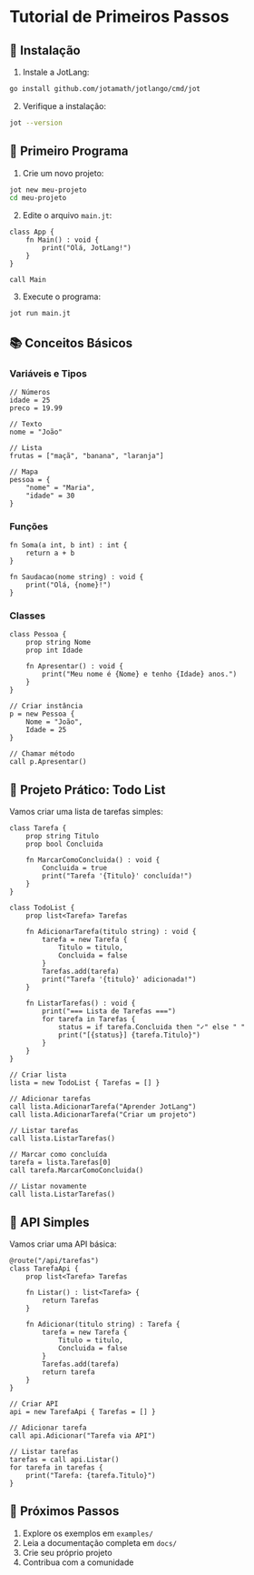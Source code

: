 # Tutorial de Primeiros Passos

## 🚀 Instalação

1. Instale a JotLang:
```bash
go install github.com/jotamath/jotlango/cmd/jot
```

2. Verifique a instalação:
```bash
jot --version
```

## 📝 Primeiro Programa

1. Crie um novo projeto:
```bash
jot new meu-projeto
cd meu-projeto
```

2. Edite o arquivo `main.jt`:
```jt
class App {
    fn Main() : void {
        print("Olá, JotLang!")
    }
}

call Main
```

3. Execute o programa:
```bash
jot run main.jt
```

## 📚 Conceitos Básicos

### Variáveis e Tipos

```jt
// Números
idade = 25
preco = 19.99

// Texto
nome = "João"

// Lista
frutas = ["maçã", "banana", "laranja"]

// Mapa
pessoa = {
    "nome" = "Maria",
    "idade" = 30
}
```

### Funções

```jt
fn Soma(a int, b int) : int {
    return a + b
}

fn Saudacao(nome string) : void {
    print("Olá, {nome}!")
}
```

### Classes

```jt
class Pessoa {
    prop string Nome
    prop int Idade

    fn Apresentar() : void {
        print("Meu nome é {Nome} e tenho {Idade} anos.")
    }
}

// Criar instância
p = new Pessoa {
    Nome = "João",
    Idade = 25
}

// Chamar método
call p.Apresentar()
```

## 🎯 Projeto Prático: Todo List

Vamos criar uma lista de tarefas simples:

```jt
class Tarefa {
    prop string Titulo
    prop bool Concluida

    fn MarcarComoConcluida() : void {
        Concluida = true
        print("Tarefa '{Titulo}' concluída!")
    }
}

class TodoList {
    prop list<Tarefa> Tarefas

    fn AdicionarTarefa(titulo string) : void {
        tarefa = new Tarefa {
            Titulo = titulo,
            Concluida = false
        }
        Tarefas.add(tarefa)
        print("Tarefa '{titulo}' adicionada!")
    }

    fn ListarTarefas() : void {
        print("=== Lista de Tarefas ===")
        for tarefa in Tarefas {
            status = if tarefa.Concluida then "✓" else " "
            print("[{status}] {tarefa.Titulo}")
        }
    }
}

// Criar lista
lista = new TodoList { Tarefas = [] }

// Adicionar tarefas
call lista.AdicionarTarefa("Aprender JotLang")
call lista.AdicionarTarefa("Criar um projeto")

// Listar tarefas
call lista.ListarTarefas()

// Marcar como concluída
tarefa = lista.Tarefas[0]
call tarefa.MarcarComoConcluida()

// Listar novamente
call lista.ListarTarefas()
```

## 📡 API Simples

Vamos criar uma API básica:

```jt
@route("/api/tarefas")
class TarefaApi {
    prop list<Tarefa> Tarefas

    fn Listar() : list<Tarefa> {
        return Tarefas
    }

    fn Adicionar(titulo string) : Tarefa {
        tarefa = new Tarefa {
            Titulo = titulo,
            Concluida = false
        }
        Tarefas.add(tarefa)
        return tarefa
    }
}

// Criar API
api = new TarefaApi { Tarefas = [] }

// Adicionar tarefa
call api.Adicionar("Tarefa via API")

// Listar tarefas
tarefas = call api.Listar()
for tarefa in tarefas {
    print("Tarefa: {tarefa.Titulo}")
}
```

## 🚀 Próximos Passos

1. Explore os exemplos em `examples/`
2. Leia a documentação completa em `docs/`
3. Crie seu próprio projeto
4. Contribua com a comunidade 